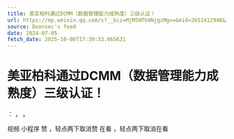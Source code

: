 ```yaml
---
title: 美亚柏科通过DCMM（数据管理能力成熟度）三级认证！
url: https://mp.weixin.qq.com/s?__biz=MjM5NTU4NjgzMg==&mid=2651412948&idx=1&sn=8f6f28ae69d23200c26574b0ea76cce7
source: Doonsec's feed
date: 2024-07-05
fetch_date: 2025-10-06T17:39:33.065631
---
```


# 美亚柏科通过DCMM（数据管理能力成熟度）三级认证！

：
，
。

视频
小程序
赞
，轻点两下取消赞
在看
，轻点两下取消在看